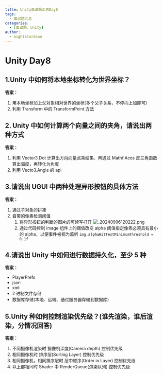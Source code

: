 ```yaml
---
title: Unity面试题汇总Day8
tags:
  - 面试题汇总
categories:
  - [面试题，Unity]
author:
  - nightstardawn
---
```


# Unity Day8

## 1.Unity 中如何将本地坐标转化为世界坐标？

**答案：**

1. 用本地坐标加上父对象相对世界的坐标(多个父子关系，不停向上加即可)
2. 利用 Transform 中的 TransformPoint 方法

## 2. Unity 中如何计算两个向量之间的夹角，请说出两种方式

**答案：**

1. 利用 Vector3.Dot 计算出方向向量点乘结果，再通过 Mathf.Acos 反三角函数算出弧度，再转化为角度
2. 利用 Vecto3.Angle 的 api

## 3.请说出 UGUI 中两种处理异形按钮的具体方法

**答案：**

1. 通过子对象的拼凑
2. 自带的像素检测阈值
   1. 将异形按钮的判断的图片的可读写打开
      ![_20240906120222.png](https://s2.loli.net/2024/09/06/luopTrgtE1AF27M.png)
   2. 通过代码控制 Image 组件上的阈值改变
      alpha 阈值指定像素必须具有最小的 alpha，以便事件被视为监听
      `img.alphaHitTestMinimumThreshold = 0.1f`

## 4.请说出 Unity 中如何进行数据持久化，至少 5 种

**答案：**

- PlayerPrefs
- json
- xml
- 2 进制文件存储
- 数据库存储(本地、远端、通过服务器存储到数据库)

## 5.Unity 种如何控制渲染优先级？(谁先渲染，谁后渲染，分情况回答)

**答案：**

1. 不同摄像机渲染时
   摄像机深度(Camera depth) 控制优先级
2. 相同摄像机时
   排序层(Sorting Layer) 控制优先级
3. 相同摄像机，相同排序层时
   层中顺序(Order in Layer) 控制优先级
4. 以上都相同时
   Shader 中 RenderQueue(渲染队列) 控制优先级
